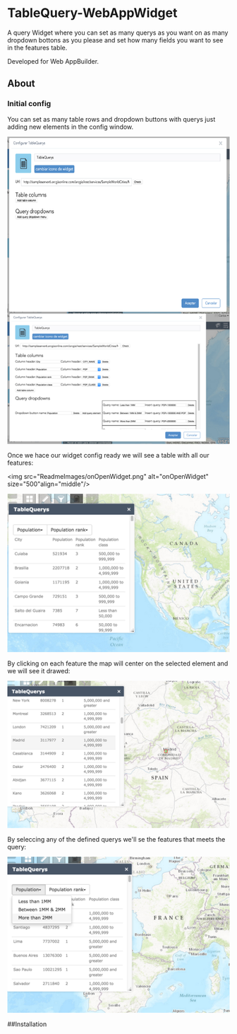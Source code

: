 # TableQuery-WebAppWidget

A query Widget where you can set as many querys as you want on as many dropdown bottons as you please and set how many fields you want to see in the features table.

Developed for Web AppBuilder.

## About

### Initial config


You can set as many table rows and dropdown buttons with querys just adding new elements in the config window.

<img src="ReadmeImages/initConfig.png" alt="initConfig" width="600" height="400" align="right"/>

<img src="ReadmeImages/settingConfig.png" alt="settingConfig"/>


Once we hace our widget config ready we will see a table with all our features: 

<img src="ReadmeImages/onOpenWidget.png" alt="onOpenWidget" size="500"align="middle"/>

<img src="ReadmeImages/onOpenWidget.png" alt="onOpenWidget" size="500"/>


By clicking on each feature the map will center on the selected element and we will see it drawed:

![Screenshot](ReadmeImages/OnClickFeature.png)

By seleccing any of the defined querys we'll se the features that meets the query:

![OnClickQuery](ReadmeImages/OnClickQuery.png)

##Installation

